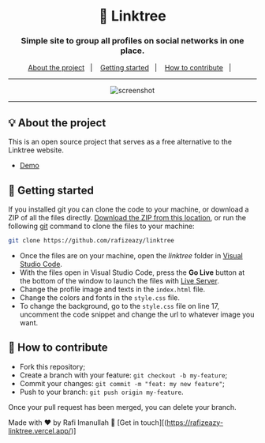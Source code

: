 <h1 align="center">🌲 Linktree</h1>
<h3 align="center">Simple site to group all profiles on social networks in one place.</h3>

<p align="center">
  <a href="#-about-the-project">About the project</a>&nbsp;&nbsp;&nbsp;|&nbsp;&nbsp;&nbsp;
  <a href="#-getting-started">Getting started</a>&nbsp;&nbsp;&nbsp;|&nbsp;&nbsp;&nbsp;
  <a href="#-how-to-contribute">How to contribute</a>&nbsp;&nbsp;&nbsp;|&nbsp;&nbsp;&nbsp;
</p>

---

<p align="center">
  <img alt="screenshot" src="screenshot.png">
</p>

---

## 💡 About the project

This is an open source project that serves as a free alternative to the Linktree website.
- [Demo](https://rafizeazy-linktree.vercel.app/)

## 🚀 Getting started

If you installed git you can clone the code to your machine, or download a ZIP of all the files directly.
[Download the ZIP from this location](https://github.com/rafizeazy/linktree/archive/master.zip), or run the following [git](https://git-scm.com/downloads) command to clone the files to your machine:
```bash
git clone https://github.com/rafizeazy/linktree
```
- Once the files are on your machine, open the _linktree_ folder in [Visual Studio Code](https://code.visualstudio.com/).
- With the files open in Visual Studio Code, press the **Go Live** button at the bottom of the window to launch the files with [Live Server](https://marketplace.visualstudio.com/items?itemName=ritwickdey.LiveServer).
- Change the profile image and texts in the `index.html` file.
- Change the colors and fonts in the `style.css` file.
- To change the background, go to the `style.css` file on line 17, uncomment the code snippet and change the url to whatever image you want.

## 🤔 How to contribute

- Fork this repository;
- Create a branch with your feature: `git checkout -b my-feature`;
- Commit your changes: `git commit -m "feat: my new feature"`;
- Push to your branch: `git push origin my-feature`.

Once your pull request has been merged, you can delete your branch.

Made with ❤️ by Rafi Imanullah :wave: [Get in touch][(https://rafizeazy-linktree.vercel.app/)]
